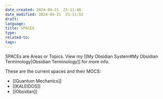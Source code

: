 ```yaml
---
date_created: 2024-04-21  21:11:46
date_modified: 2024-04-21  21:11:52
draft: 
language: 
title: SPACES
type: 
related-to: 
tags: 
---
```




SPACEs are Areas or Topics. View my [[My Obsidian System#My Obsidian Terminology|Obsidian Terminology]] for more info.

These are the current spaces and their MOCS:

- [[Quantum Mechanics]]
- [[KALEIDOS]]
- [[Obsidian]]